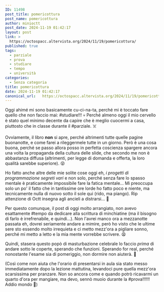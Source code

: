 ```yaml
---
ID: 11498
post_title: pomericottura
post_name: pomericottura
author: minioctt
post_date: 2024-11-19 01:42:17
layout: post
link: >
  https://octospacc.altervista.org/2024/11/19/pomericottura/
published: true
tags:
  - parziale
  - prova
  - studiare
  - tempo
  - università
categories:
  - Senza categoria
title: pomericottura
date: 2024-11-19 01:42:17
canonical_url:   https://octospacc.altervista.org/2024/11/19/pomericottura/
---
```

<!-- wp:paragraph -->
<p>Oggi ahimé mi sono basicamente cu-ci-na-ta, perché mi è toccato fare quello che non faccio mai: #studiare!!! 💀 Perché almeno oggi il mio cervello è stato quel minimo decente da capire che è meglio cuocermi a casa, piuttosto che in classe durante il #parziale. ☠️</p>
<!-- /wp:paragraph -->

<!-- wp:paragraph -->
<p>Ovviamente, il libro <strong>non</strong> si apre, perché altrimenti tutte quelle pagine buonanotte, e come farei a rileggermele tutte in un giorno. Però è una cosa buona, perché se passo allora posso in perfetta coscienza spargere ancora una volta la propaganda della cultura delle slide, che secondo me non è abbastanza diffusa (altrimenti, per legge di domanda e offerta, la loro qualità sarebbe superiore). 😝</p>
<!-- /wp:paragraph -->

<!-- wp:paragraph -->
<p>Ho fatto anche altre delle mie solite cose oggi eh, <em>i progetti di programmazione segreti vari</em> e non solo, perché senza fare lo spasso mentale è praticamente impossibile fare la fatica mentale... Mi preoccupa solo un po' il fatto che in tantissime ore lorde ho fatto poco e niente, ma tecnicamente nulla di nuovo sotto il sole qui (rido, ma piango). Rip attenzione di Octt insegna agli ancieli a distrarsi... 😤</p>
<!-- /wp:paragraph -->

<!-- wp:paragraph -->
<p>Per questo comunque, il post di oggi molto arrangiato, non avevo esattamente #tempo da dedicare alla scrittura di minchiatine (ma il bisogno di farlo è irrefrenabile, e quindi...). Non l'avrei manco ora a mezzanotte passata eh, dovrei seriamente andare a mimire, però ho visto che le ultime sere sto essendo molto irrequieta e ci metto mezz'ora a pigliare sonno, perché mi metto a letto e la mia mente vorrebbe scrivere. 😩</p>
<!-- /wp:paragraph -->

<!-- wp:paragraph -->
<p>Quindi, stasera questo popò di masturbazione celebrale lo faccio <em>prima</em> di andare sotto le coperte, sperando che funzioni. Sperando for real, perché nonostante l'esame sia di pomeriggio, non dormire non aiuterà. 🤒</p>
<!-- /wp:paragraph -->

<!-- wp:paragraph -->
<p>(Così come non aiuta che l'orario di presentarsi in aula sia stato messo immediatamente dopo la lezione mattutina, levandoci pure quella mezz'ora scarsissima per pranzare. Non so ancora come e quando potrò ricavarmi un quarto d'ora per mangiare, ma devo, sennò muoio durante la #prova!!!!!! Addio mondo 🥰)</p>
<!-- /wp:paragraph -->